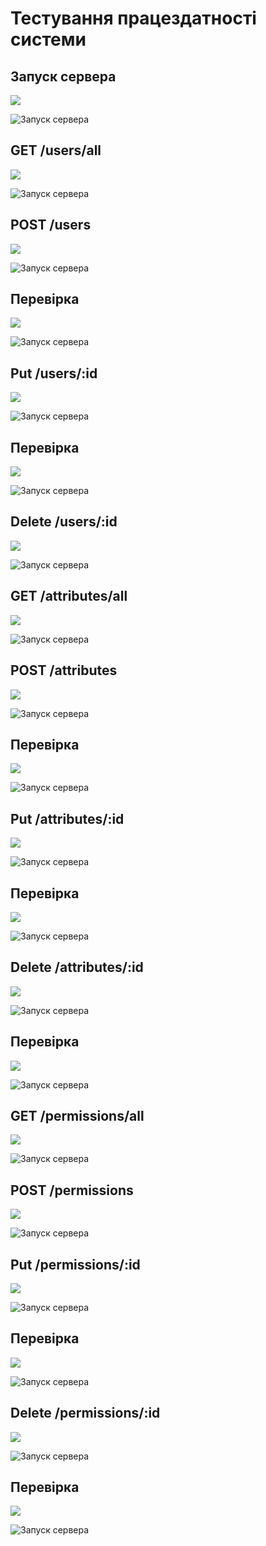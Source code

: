 # Тестування працездатності системи

## Запуск сервера

![](/images/111.jpg)

![Запуск сервера](https://github.com/MikhailoSafronov/db-lab6/raw/master/docs/images/111.jpg)

## GET /users/all

![](/images/112.jpg)

![Запуск сервера](https://github.com/MikhailoSafronov/db-lab6/raw/master/docs/images/112.jpg)

## POST /users

![](/images/113.jpg)

![Запуск сервера](https://github.com/MikhailoSafronov/db-lab6/raw/master/docs/images/113.jpg)

## Перевірка

![](/images/114.jpg)

![Запуск сервера](https://github.com/MikhailoSafronov/db-lab6/raw/master/docs/images/114.jpg)

## Put /users/:id

![](/images/115.jpg)

![Запуск сервера](https://github.com/MikhailoSafronov/db-lab6/raw/master/docs/images/115.jpg)

## Перевірка

![](/images/116.jpg)

![Запуск сервера](https://github.com/MikhailoSafronov/db-lab6/raw/master/docs/images/116.jpg)

## Delete /users/:id

![](/images/117.jpg)

![Запуск сервера](https://github.com/MikhailoSafronov/db-lab6/raw/master/docs/images/117.jpg)

## GET /attributes/all

![](/images/124.jpg)

![Запуск сервера](https://github.com/MikhailoSafronov/db-lab6/raw/master/docs/images/124.jpg)

## POST /attributes

![](/images/119.jpg)

![Запуск сервера](https://github.com/MikhailoSafronov/db-lab6/raw/master/docs/images/119.jpg)

## Перевірка

![](/images/120.jpg)

![Запуск сервера](https://github.com/MikhailoSafronov/db-lab6/raw/master/docs/images/120.jpg)

## Put /attributes/:id

![](/images/121.jpg)

![Запуск сервера](https://github.com/MikhailoSafronov/db-lab6/raw/master/docs/images/121.jpg)

## Перевірка

![](/images/122.jpg)

![Запуск сервера](https://github.com/MikhailoSafronov/db-lab6/raw/master/docs/images/122.jpg)

## Delete /attributes/:id

![](/images/123.jpg)

![Запуск сервера](https://github.com/MikhailoSafronov/db-lab6/raw/master/docs/images/123.jpg)

## Перевірка

![](/images/124.jpg)

![Запуск сервера](https://github.com/MikhailoSafronov/db-lab6/raw/master/docs/images/124.jpg)

## GET /permissions/all

![](/images/125.jpg)

![Запуск сервера](https://github.com/MikhailoSafronov/db-lab6/raw/master/docs/images/125.jpg)

## POST /permissions

![](/images/126.jpg)

![Запуск сервера](https://github.com/MikhailoSafronov/db-lab6/raw/master/docs/images/126.jpg)

## Put /permissions/:id

![](/images/127.jpg)

![Запуск сервера](https://github.com/MikhailoSafronov/db-lab6/raw/master/docs/images/127.jpg)

## Перевірка

![](/images/128.jpg)

![Запуск сервера](https://github.com/MikhailoSafronov/db-lab6/raw/master/docs/images/128.jpg)

## Delete /permissions/:id

![](/images/129.jpg)

![Запуск сервера](https://github.com/MikhailoSafronov/db-lab6/raw/master/docs/images/129.jpg)

## Перевірка

![](/images/130.jpg)

![Запуск сервера](https://github.com/MikhailoSafronov/db-lab6/raw/master/docs/images/130.jpg)
